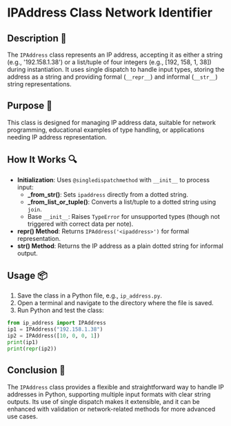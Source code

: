 # IPAddress Class Network Identifier

## Description 📝

The `IPAddress` class represents an IP address, accepting it as either a string (e.g., '192.158.1.38') or a list/tuple of four integers (e.g., [192, 158, 1, 38]) during instantiation.
It uses single dispatch to handle input types, storing the address as a string and providing formal (`__repr__`) and informal (`__str__`) string representations.

## Purpose 🎯

This class is designed for managing IP address data, suitable for network programming, educational examples of type handling, or applications needing IP address representation.

## How It Works 🔍

-   **Initialization**: Uses `@singledispatchmethod` with `__init__` to process input:
    -   **\_from_str()**: Sets `ipaddress` directly from a dotted string.
    -   **\_from_list_or_tuple()**: Converts a list/tuple to a dotted string using `join`.
    -   Base `__init__`: Raises `TypeError` for unsupported types (though not triggered with correct data per note).
-   ****repr**() Method**: Returns `IPAddress('<ipaddress>')` for formal representation.
-   ****str**() Method**: Returns the IP address as a plain dotted string for informal output.

## Usage 📦

1. Save the class in a Python file, e.g., `ip_address.py`.
2. Open a terminal and navigate to the directory where the file is saved.
3. Run Python and test the class:

```python
from ip_address import IPAddress
ip1 = IPAddress("192.158.1.38")
ip2 = IPAddress([10, 0, 0, 1])
print(ip1)
print(repr(ip2))
```

## Conclusion 🚀

The `IPAddress` class provides a flexible and straightforward way to handle IP addresses in Python, supporting multiple input formats with clear string outputs.
Its use of single dispatch makes it extensible, and it can be enhanced with validation or network-related methods for more advanced use cases.
